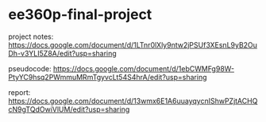 # ee360p-final-project

project notes: https://docs.google.com/document/d/1LTnr0lXly9ntw2jPSUf3XEsnL9yB2OuDh-v3YLI5Z8A/edit?usp=sharing

pseudocode: https://docs.google.com/document/d/1ebCWMFg98W-PtyYC9hsq2PWmmuMRmTgyvcLt54S4hrA/edit?usp=sharing

report: https://docs.google.com/document/d/13wmx6E1A6uuayqycnIShwPZjtACHQcN9gTQdOwiVlUM/edit?usp=sharing

